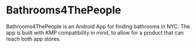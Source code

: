 # Bathrooms4ThePeople
Bathrooms4ThePeople is an Android App for finding bathrooms in NYC. The app is built with KMP compatibility in mind, to allow for a product that can reach both app stores. 

